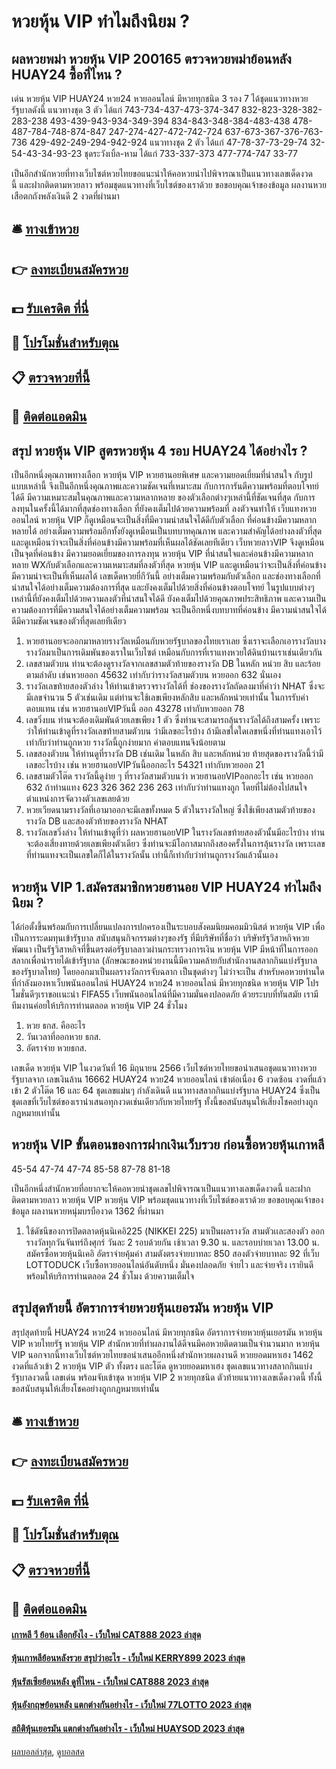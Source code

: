 # หวยหุ้น VIP ทำไมถึงนิยม ?
## ผลหวยพม่า หวยหุ้น VIP 200165 ตรวจหวยพม่าย้อนหลัง HUAY24 ซื้อที่ไหน ?
เด่น หวยหุ้น VIP HUAY24 หวย24 หวยออนไลน์ มีหวยทุกชนิด 3 รอง 7 ได้ชุดแนวทางหวยรัฐบาลดังนี้
แนวทางชุด 3 ตัว ได้แก่
743-734-437-473-374-347
832-823-328-382-283-238
493-439-943-934-349-394
834-843-348-384-483-438
478-487-784-748-874-847
247-274-427-472-742-724
637-673-367-376-763-736
429-492-249-294-942-924
แนวทางชุด 2 ตัว ได้แก่
47-78-37-73-29-74
32-54-43-34-93-23
ชุดระวังเบิ้ล-หาม ได้แก่
733-337-373
477-774-747
33-77

เป็นอีกสำนักหวยที่ทางเว็บไซต์หวยไทยขอแนะนำให้คอหวยนำไปพิจารณาเป็นแนวทางเลขเด็ดงวดนี้ และฝากติดตามหวยลาว พร้อมชุดแนวทางที่เว็บไซต์ของเราด้วย
ขอขอบคุณเจ้าของข้อมูล
ผลงานหวยเสือตกถังพลังเงินดี 2 งวดที่ผ่านมา

## 🛎 [ทางเข้าหวย](https://bit.ly/3BG5bNw)
## 👉 [ลงทะเบียนสมัครหวย](https://bit.ly/3BG5bNw)
## 💵 [รับเครดิต ที่นี่](https://bit.ly/3C3mvgS)
## 👑 [โปรโมชั่นสำหรับตุณ](https://bit.ly/3C3mvgS)
## 📋 [ตรวจหวยที่นี้](https://bit.ly/3C3mvgS)
## 📱 [ติดต่อแอดมิน](https://bit.ly/3C3mvgS)

## สรุป หวยหุ้น VIP สูตรหวยหุ้น 4 รอบ HUAY24 ได้อย่างไร ?
เป็นอีกหนึ่งคุณภาพทางเลือก หวยหุ้น VIP หวยฮานอยพิเศษ และความยอดเยี่ยมที่น่าสนใจ กับรูปแบบเหล่านี้ จึงเป็นอีกหนึ่งคุณภาพและความชัดเจนที่เหมาะสม กับการการันตีความพร้อมที่ตอบโจทย์ได้ดี มีความเหมาะสมในคุณภาพและความหลากหลาย ของตัวเลือกต่างๆเหล่านี้ที่ชัดเจนที่สุด กับการลงทุนในครั้งนี้ได้มากที่สุดช่องทางเลือก ที่ยังคงเต็มไปด้วยความพร้อมที่ ลงตัวจนทำให้ เว็บแทงหวยออนไลน์ หวยหุ้น VIP ก็ดูเหมือนจะเป็นสิ่งที่มีความน่าสนใจได้ดีกับตัวเลือก ที่ค่อนข้างมีความหลากหลายได้ อย่างเต็มความพร้อมอีกทั้งยังดูเหมือนเป็นบทบาทคุณภาพ และความสำคัญได้อย่างลงตัวที่สุด และดูเหมือนว่าจะเป็นสิ่งที่ค่อนข้างมีความพร้อมที่เห็นผลได้ชัดเลยทีเดียว
เว็บหวยลาวVIP จึงดูเหมือนเป็นจุดที่ค่อนข้าง มีความยอดเยี่ยมของการลงทุน หวยหุ้น VIP ที่น่าสนใจและค่อนข้างมีความหลากหลาย WXกับตัวเลือกและความเหมาะสมที่ลงตัวที่สุด หวยหุ้น VIP และดูเหมือนว่าจะเป็นสิ่งที่ค่อนข้างมีความน่าจะเป็นที่เห็นผลได้ เลขเด็ดหวยยี่กีวันนี้ อย่างเต็มความพร้อมกับตัวเลือก และช่องทางเลือกที่น่าสนใจได้อย่างเต็มความต้องการที่สุด และยังคงเต็มไปด้วยสิ่งที่ค่อนข้างตอบโจทย์ ในรูปแบบต่างๆเหล่านี้ที่ยังคงเต็มไปด้วยความลงตัวที่น่าสนใจได้ดี ยังคงเต็มไปด้วยคุณภาพประสิทธิภาพ และความเป็นความต้องการที่มีความสนใจได้อย่างเต็มความพร้อม จะเป็นอีกหนึ่งบทบาทที่ค่อนข้าง มีความน่าสนใจได้ดีมีความชัดเจนของตัวที่สุดเลยทีเดียว
1. หวยฮานอยจะออกมาหลายรางวัลเหมือนกับหวยรัฐบาลของไทยเราเลย ซึ่งเราจะเลือกเอารางวัลบางรางวัลมาเป็นการเดิมพันของเราในเว็บไซต์ เหมือนกับการที่เราแทงหวยใต้ดินบ้านเราเช่นเดียวกัน
2. เลขสามตัวบน ท่านจะต้องดูรางวัลจากเลขสามตัวท้ายของรางวัล DB ในหลัก หน่วย สิบ และร้อย ตามลำดับ เช่นหวยออก 45632 เท่ากับว่ารางวัลสามตัวบน หวยออก 632 นั่นเอง
3. รางวัลเลขท้ายสองตัวล่าง ให้ท่านเข้าตรวจรางวัลได้ที่ ช่องของรางวัลถัดลงมาที่คำว่า NHAT ซึ่งจะมีเลขจำนวน 5 ตัวเช่นเดิม แต่ท่านจะใช้เลขเพียงหลักสิบ และหลักหน่วยเท่านั้น ในการรับค่าตอบแทน เช่น หวยฮานอยVIPวันนี้ ออก 43278 เท่ากับหวยออก 78
4. เลขวิ่งบน ท่านจะต้องเดิมพันด้วยเลขเพียง 1 ตัว ซึ่งท่านจะสามารถลุ้นรางวัลได้ถึงสามครั้ง เพราะว่าให้ท่านเข้าดูที่รางวัลเลขท้ายสามตัวบน ว่ามีเลขอะไรบ้าง ถ้ามีเลขใดใดเลขหนึ่งที่ท่านแทงเอาไว้เท่ากับว่าท่านถูกหวย รางวัลนี้ถูกง่ายมาก ค่าตอบแทนจึงน้อยตาม
5. เลขสองตัวบน ให้ท่านดูที่รางวัล DB เช่นเดิม ในหลัก สิบ และหลักหน่วย ท้ายสุดของรางวัลนี้ว่ามีเลขอะไรบ้าง เช่น หวยฮานอยVIPวันนี้ออกอะไร 54321 เท่ากับหวยออก 21
6. เลขสามตัวโต๊ด รางวัลนี้ดูง่าย ๆ ที่รางวัลสามตัวบนว่า หวยฮานอยVIPออกอะไร เช่น หวยออก 632 ถ้าท่านแทง 623 326 362 236 263 เท่ากับว่าท่านแทงถูก โดยที่ไม่ต้องไปสนใจตำแหน่งการจัดวางตัวเลขเลยด้วย
7. หวยเวียดนามรางวัลที่เอามาออกจะมีเลขทั้งหมด 5 ตัวในรางวัลใหญ่ ซึ่งใช้เพียงสามตัวท้ายของรางวัล DB และสองตัวท้ายของรางวัล NHAT
8. รางวัลเลขวิ่งล่าง ให้ท่านเข้าดูที่ว่า ผลหวยฮานอยVIP ในรางวัลเลขท้ายสองตัวนั้นมีอะไรบ้าง ท่านจะต้องเสี่ยงทายด้วยเลขเพียงตัวเดียว ซึ่งท่านจะมีโอกาสมากถึงสองครั้งในการลุ้นรางวัล เพราะเลขที่ท่านแทงจะเป็นเลขใดก็ได้ในรางวัลนั้น เท่านี้ก็เท่ากับว่าท่านถูกรางวัลแล้วนั้นเอง

## หวยหุ้น VIP 1.สมัครสมาชิกหวยฮานอย VIP HUAY24 ทำไมถึงนิยม ?
ได้ก่อตั้งขึ้นพร้อมกับการเปลี่ยนแปลงการปกครองเป็นระบอบสังคมนิยมคอมมิวนิสต์ หวยหุ้น VIP เพื่อเป็นการระดมทุนเข้ารัฐบาล สนับสนุนกิจกรรมต่างๆของรัฐ ที่มีบริษัทที่ชื่อว่า บริษัทรัฐวิสาหกิจหวยพัฒนา เป็นรัฐวิสาหกิจที่ขึ้นตรงต่อรัฐบาลลาวผ่านกระทรวงการเงิน หวยหุ้น VIP มีหน้าที่ในการออกสลากเพื่อนำรายได้เข้ารัฐบาล (ลักษณะของหน่วยงานนี้มีความคล้ายกับสำนักงานสลากกินแบ่งรัฐบาลของรัฐบาลไทย) โดยออกมาเป็นผลรางวัลการจับฉลาก เป็นชุดต่างๆ ไม่ว่าจะเป็น
สำหรับคอหวยท่านใดที่กำลังมองหาเว็บพนันออนไลน์ HUAY24 หวย24 หวยออนไลน์ มีหวยทุกชนิด หวยหุ้น VIP โปรโมชั่นดีๆเราขอเเนะนำ FIFA55 เว็บพนันออนไลน์ที่มีความมั่นคงปลอดภัย ด้วยระบบที่ทันสมัย เรามีทีมงานค่อยให้บริการท่านตลอด หวยหุ้น VIP 24 ชั่วโมง
1. หวย ธกส. คืออะไร
2. วันเวลาที่ออกหวย ธกส.
3. อัตราจ่าย หวยธกส.

เลขเด็ด หวยหุ้น VIP ในงวดวันที่ 16 มิถุนายน 2566 เว็บไซต์หวยไทยขอนำเสนอชุดแนวทางหวยรัฐบาลจาก เลขเงินล้าน 16662 HUAY24 หวย24 หวยออนไลน์ เข้าต่อเนื่อง 6 งวดซ้อน งวดที่แล้วเข้า 2 ตัวโต๊ด 16 และ 64 ชุดเลขแม่นๆ กำลังเดินดี แนวทางสลากกินแบ่งรัฐบาล HUAY24 ซึ่งเป็นชุดเลขที่เว็บไซต์ของเรานำเสนอทุกงวดเช่นเดียวกับหวยไทยรัฐ ทั้งนี้ขอสนับสนุนให้เสี่ยงโชคอย่างถูกกฎหมายเท่านั้น

## หวยหุ้น VIP ขั้นตอนของการฝากเงินเว็บรวย ก่อนซื้อหวยหุ้นเกาหลี
45-54
47-74
47-74
85-58
87-78
81-18

เป็นอีกหนึ่งสำนักหวยที่อยากจะให้คอหวยนำชุดเลขไปพิจารณาเป็นแนวทางเลขเด็ดงวดนี้ และฝากติดตามหวยลาว หวยหุ้น VIP หวยหุ้น VIP พร้อมชุดแนวทางที่เว็บไซต์ของเราด้วย
ขอขอบคุณเจ้าของข้อมูล
ผลงานหวยหนุ่มบรบืองวด 1362 ที่ผ่านมา
1. ใช้ดัชนีของการปิดตลาดหุ้นนิเคอิ225 (NIKKEI 225) มาเป็นผลรางวัล สามตัวเเละสองตัว ออกรางวัลทุกวันจันทร์ถึงศุกร์ วันละ 2 รอบด้วยกัน เช้าเวลา 9.30 น. และรอบบ่ายเวลา 13.00 น. สมัครซื้อหวยหุ้นนิเคอิ อัตราจ่ายคุ้มค่า สามตังตรงจ่ายบาทละ 850 สองตัวจ่ายบาทละ 92 ที่เว็บ LOTTODUCK เว็บซื้อหวยออนไลน์อันดับหนึ่ง มั่นคงปลอดภัย จ่ายไว และจ่ายจริง เรายินดีพร้อมให้บริการท่านตลอด 24 ชั่วโมง ด้วยความเต็มใจ

## สรุปสุดท้ายนี้ อัตราการจ่ายหวยหุ้นเยอรมัน หวยหุ้น VIP
สรุปสุดท้ายนี้ HUAY24 หวย24 หวยออนไลน์ มีหวยทุกชนิด อัตราการจ่ายหวยหุ้นเยอรมัน หวยหุ้น VIP หวยไทยรัฐ หวยหุ้น VIP สำนักหวยที่ทำผลงานได้ดีจนมีคอหวยติดตามเป็นจำนวนมาก หวยหุ้น VIP นอกจากนี้ทางเว็บไซต์หวยไทยขอนำเสนออีกหนึ่งสำนักหวยผลงานดี หวยยอดมหาเฮง 1462 งวดที่แล้วเข้า 2 หวยหุ้น VIP ตัว ทั้งตรง และโต๊ด ดูหวยยอดมหาเฮง ชุดเลขแนวทางสลากกินแบ่งรัฐบาลงวดนี้ เลขเด่น พร้อมจับเข้าชุด หวยหุ้น VIP 2 หวยทุกชนิด ตัวท้ายแนวทางเลขเด็ดงวดนี้ ทั้งนี้ขอสนับสนุนให้เสี่ยงโชคอย่างถูกกฎหมายเท่านั้น

## 🛎 [ทางเข้าหวย](https://bit.ly/3BG5bNw)
## 👉 [ลงทะเบียนสมัครหวย](https://bit.ly/3BG5bNw)
## 💵 [รับเครดิต ที่นี่](https://bit.ly/3C3mvgS)
## 👑 [โปรโมชั่นสำหรับตุณ](https://bit.ly/3C3mvgS)
## 📋 [ตรวจหวยที่นี้](https://bit.ly/3C3mvgS)
## 📱 [ติดต่อแอดมิน](https://bit.ly/3C3mvgS)

#### [เกาหลี วี ย้อน เลือกยังไง - เว็บใหม่ CAT888 2023 ล่าสุด](https://atom.io/themes/เกาหลี%20วี%20ย้อน%20เลือกยังไง%20-%20เว็บใหม่%20cat888%202023%20ล่าสุด)
#### [หุ้นเกาหลีย้อนหลังรวย สรุปว่าอะไร - เว็บใหม่ KERRY899 2023 ล่าสุด](https://atom.io/themes/หุ้นเกาหลีย้อนหลังรวย%20สรุปว่าอะไร%20-%20เว็บใหม่%20kerry899%202023%20ล่าสุด)
#### [หุ้นรัสเซียย้อนหลัง ดูที่ไหน - เว็บใหม่ CAT888 2023 ล่าสุด](https://atom.io/themes/หุ้นรัสเซียย้อนหลัง%20ดูที่ไหน%20-%20เว็บใหม่%20cat888%202023%20ล่าสุด)
#### [หุ้นอังกฤษย้อนหลัง แตกต่างกันอย่างไร - เว็บใหม่ 77LOTTO 2023 ล่าสุด](https://atom.io/themes/หุ้นอังกฤษย้อนหลัง%20แตกต่างกันอย่างไร%20-%20เว็บใหม่%2077lotto%202023%20ล่าสุด)
#### [สถิติหุ้นเยอรมัน แตกต่างกันอย่างไร - เว็บใหม่ HUAYSOD 2023 ล่าสุด](https://atom.io/themes/สถิติหุ้นเยอรมัน%20แตกต่างกันอย่างไร%20-%20เว็บใหม่%20huaysod%202023%20ล่าสุด)

[ผลบอลล่าสุด](https://siamsport.tv "ผลบอลล่าสุด"), [ดูบอลสด](https://siamsport.tv/ดูบอลสด "ดูบอลสด")